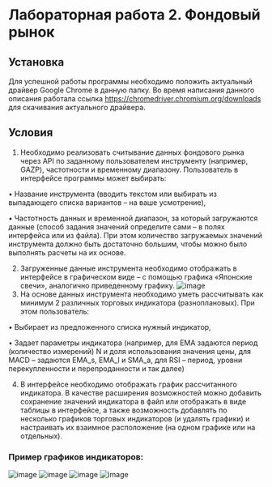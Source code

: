 # Лабораторная работа 2. Фондовый рынок
## Установка
Для успешной работы программы необходимо положить актуальный драйвер Google Chrome в данную папку. Во время написания данного описания работала ссылка https://chromedriver.chromium.org/downloads для скачивания актуального драйвера.
## Условия
1. Необходимо реализовать считывание данных фондового рынка через API по заданному пользователем инструменту (например, GAZP), частотности и временному диапазону. 
Пользователь в интерфейсе программы может выбирать:

•	Название инструмента (вводить текстом или выбирать из выпадающего списка вариантов – на ваше усмотрение),

•	Частотность данных и временной диапазон, за который загружаются данные (способ задания значений определите сами – в полях интерфейса или из файла). При этом количество загружаемых значений инструмента должно быть достаточно большим, чтобы можно было выполнять расчеты на их основе.

2. Загруженные данные инструмента необходимо отображать в интерфейсе в графическом виде – с помощью графика «Японские свечи», аналогично приведенному графику.
![image](https://user-images.githubusercontent.com/49669372/195038393-7ad670bd-3565-417a-8a9b-0be4b6e0019b.png)
3. На основе данных инструмента необходимо уметь рассчитывать как минимум 2 различных торговых индикатора (разноплановых). 
При этом пользователь:

  •	Выбирает из предложенного списка нужный индикатор,

  •	Задает параметры индикатора (например, для EMA задаются период (количество измерений) N и доля использования значения цены, для MACD – задаются EMA_s, EMA_l и SMA_a, для RSI – период, уровни перекупленности и перепроданности и так далее)

4. В интерфейсе необходимо отображать график рассчитанного индикатора. 
В качестве расширения возможностей можно добавить сохранение значений индикатора в файл или отображать в виде таблицы в интерфейсе, а также возможность добавлять по несколько графиков торговых индикаторов (и удалять графики) и настраивать их взаимное расположение (на одном графике или на отдельных).

### Пример графиков индикаторов:
![image](https://user-images.githubusercontent.com/49669372/195038652-ebe5cf98-397a-4c90-a4a8-a402399ee5c8.png)
![image](https://user-images.githubusercontent.com/49669372/195038658-efa29abe-a0d5-4c25-a61d-f2adcc301427.png)
![image](https://user-images.githubusercontent.com/49669372/195038666-bd9966fa-d861-427b-8871-f47556265362.png)
![image](https://user-images.githubusercontent.com/49669372/195038677-9e6d5841-43dd-4230-945d-6db40e0b9948.png)
